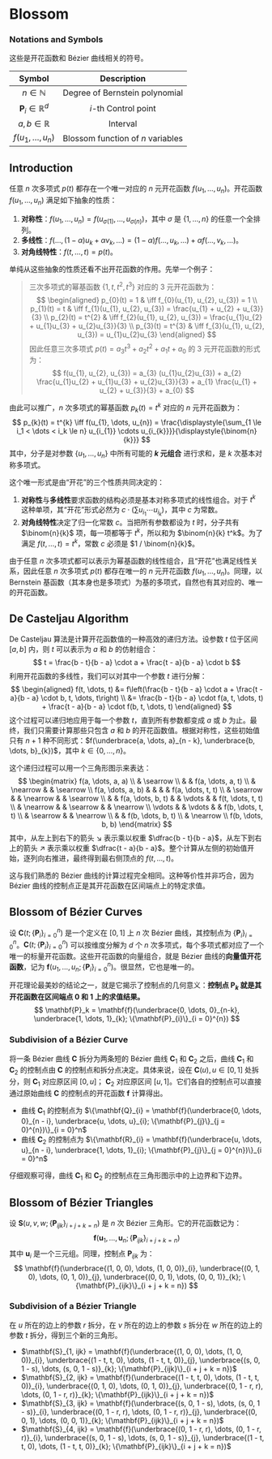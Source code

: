 # Blossom

### Notations and Symbols

这些是开花函数和 Bézier 曲线相关的符号。

| Symbol | Description |
| :----: | :---------: |
| $n \in \mathbb{N}$ | Degree of Bernstein polynomial |
| $\mathbf{P}_{i} \in \mathbb{R}^{d}$ | $i$-th Control point |
| $a, b \in \mathbb{R}$ | Interval |
| $f(u_{1}, \dots, u_{n})$ | Blossom function of $n$ variables |

## Introduction

任意 $n$ 次多项式 $p(t)$ 都存在一个唯一对应的 $n$ 元开花函数 $f(u_{1}, \dots, u_{n})$。开花函数 $f(u_{1}, \dots, u_{n})$ 满足如下抽象的性质：

1. **对称性**：$f(u_{1}, \dots, u_{n}) = f(u_{\sigma(1)}, \dots, u_{\sigma(n)})$，其中 $\sigma$ 是 $\{1, \dots, n\}$ 的任意一个全排列。
2. **多线性**：$f(\dots, (1 - \alpha)u_{k} + \alpha v_{k}, \dots) = (1 - \alpha) f(\dots, u_{k}, \dots) + \alpha f(\dots, v_{k}, \dots)$。
3. **对角线特性**：$f(t, \dots, t) = p(t)$。

单纯从这些抽象的性质还看不出开花函数的作用。先举一个例子：

> 三次多项式的幂基函数 $\{1, t, t^{2}, t^{3}\}$ 对应的 3 元开花函数为：
> $$
> \begin{aligned}
> p_{0}(t) = 1 & \iff f_{0}(u_{1}, u_{2}, u_{3}) = 1 \\
> p_{1}(t) = t & \iff f_{1}(u_{1}, u_{2}, u_{3}) = \frac{u_{1} + u_{2} + u_{3}}{3} \\
> p_{2}(t) = t^{2} & \iff f_{2}(u_{1}, u_{2}, u_{3}) = \frac{u_{1}u_{2} + u_{1}u_{3} + u_{2}u_{3}}{3} \\
> p_{3}(t) = t^{3} & \iff f_{3}(u_{1}, u_{2}, u_{3}) = u_{1}u_{2}u_{3}
> \end{aligned}
> $$
> 因此任意三次多项式 $p(t) = a_{3} t^{3} + a_{2} t^{2} + a_{1} t + a_{0}$ 的 3 元开花函数的形式为：
> $$
> f(u_{1}, u_{2}, u_{3}) = a_{3} (u_{1}u_{2}u_{3}) + a_{2} \frac{u_{1}u_{2} + u_{1}u_{3} + u_{2}u_{3}}{3} + a_{1} \frac{u_{1} + u_{2} + u_{3}}{3} + a_{0}
> $$

由此可以推广，$n$ 次多项式的幂基函数 $p_k(t) = t^{k}$ 对应的 $n$ 元开花函数为：
$$
p_{k}(t) = t^{k} \iff f(u_{1}, \dots, u_{n}) = \frac{\displaystyle{\sum_{1 \le i_1 < \dots < i_k \le n} u_{i_{1}} \cdots u_{i_{k}}}}{\displaystyle{\binom{n}{k}}}
$$
其中，分子是对参数 $\{u_{1}, \dots, u_{n}\}$ 中所有可能的 **$k$ 元组合** 进行求和，是 $k$ 次基本对称多项式。

这个唯一形式是由“开花”的三个性质共同决定的：
1. **对称性**与**多线性**要求函数的结构必须是基本对称多项式的线性组合。对于 $t^k$ 这种单项，其“开花”形式必然为 $c \cdot (\sum u_{i_{1}} \cdots u_{i_{k}})$，其中 $c$ 为常数。
2. **对角线特性**决定了归一化常数 $c$。当把所有参数都设为 $t$ 时，分子共有 $\binom{n}{k}$ 项，每一项都等于 $t^k$，所以和为 $\binom{n}{k} t^k$。为了满足 $f(t, \dots, t) = t^k$，常数 $c$ 必须是 $1 / \binom{n}{k}$。

由于任意 $n$ 次多项式都可以表示为幂基函数的线性组合，且“开花”也满足线性关系，因此任意 $n$ 次多项式 $p(t)$ 都存在唯一的 $n$ 元开花函数 $f(u_{1}, \dots, u_{n})$。同理，以 Bernstein 基函数（其本身也是多项式）为基的多项式，自然也有其对应的、唯一的开花函数。

## De Casteljau Algorithm

De Casteljau 算法是计算开花函数值的一种高效的递归方法。设参数 $t$ 位于区间 $[a, b]$ 内，则 $t$ 可以表示为 $a$ 和 $b$ 的仿射组合：
$$
t = \frac{b - t}{b - a} \cdot a + \frac{t - a}{b - a} \cdot b
$$
利用开花函数的多线性，我们可以对其中一个参数 $t$ 进行分解：
$$
\begin{aligned}
f(t, \dots, t) &= f\left(\frac{b - t}{b - a} \cdot a + \frac{t - a}{b - a} \cdot b, t, \dots, t\right) \\
&= \frac{b - t}{b - a} \cdot f(a, t, \dots, t) + \frac{t - a}{b - a} \cdot f(b, t, \dots, t)
\end{aligned}
$$
这个过程可以递归地应用于每一个参数 $t$，直到所有参数都变成 $a$ 或 $b$ 为止。最终，我们只需要计算那些只包含 $a$ 和 $b$ 的开花函数值。根据对称性，这些初始值只有 $n + 1$ 种不同形式：$f(\underbrace{a, \dots, a}_{n - k}, \underbrace{b, \dots, b}_{k})$，其中 $k \in \{0, \dots, n\}$。

这个递归过程可以用一个三角形图示来表达：
$$
\begin{matrix}
f(a, \dots, a, a) \\
 & \searrow \\
 & & f(a, \dots, a, t) \\
 & \nearrow & & \searrow \\
f(a, \dots, a, b) & & & & f(a, \dots, t, t) \\
 & \searrow & & \nearrow & & \searrow \\
 & & f(a, \dots, b, t) & & \vdots & & f(t, \dots, t, t) \\
 & \nearrow & & \searrow & & \nearrow \\
\vdots & & \vdots & & f(b, \dots, t, t) \\
 & \searrow & & \nearrow \\
 & & f(b, \dots, b, t) \\
 & \nearrow \\
f(b, \dots, b, b)
\end{matrix}
$$
其中，从左上到右下的箭头 $\searrow$ 表示乘以权重 $\dfrac{b - t}{b - a}$，从左下到右上的箭头 $\nearrow$ 表示乘以权重 $\dfrac{t - a}{b - a}$。整个计算从左侧的初始值开始，逐列向右推进，最终得到最右侧顶点的 $f(t, \dots, t)$。

这与我们熟悉的 Bézier 曲线的计算过程完全相同。这种等价性并非巧合，因为 Bézier 曲线的控制点正是其开花函数在区间端点上的特定求值。

## Blossom of Bézier Curves

设 $\mathbf{C}(t; \{\mathbf{P}_{i}\}_{i = 0}^{n})$ 是一个定义在 $[0, 1]$ 上 $n$ 次 Bézier 曲线，其控制点为 $\{\mathbf{P}_{i}\}_{i = 0}^{n}$。$\mathbf{C}(t; \{\mathbf{P}_{i}\}_{i = 0}^{n})$ 可以按维度分解为 $d$ 个 $n$ 次多项式，每个多项式都对应了一个唯一的标量开花函数。这些开花函数的向量组合，就是 Bézier 曲线的**向量值开花函数**，记为 $\mathbf{f}(u_{1}, \dots, u_{n}; \{\mathbf{P}_{i}\}_{i = 0}^{n})$。很显然，它也是唯一的。

开花理论最美妙的结论之一，就是它揭示了控制点的几何意义：**控制点 $\mathbf{P}_k$ 就是其开花函数在区间端点 0 和 1 上的求值结果。**
$$
\mathbf{P}_k = \mathbf{f}(\underbrace{0, \dots, 0}_{n-k}, \underbrace{1, \dots, 1}_{k}; \{\mathbf{P}_{i}\}_{i = 0}^{n})
$$

### Subdivision of a Bézier Curve

将一条 Bézier 曲线 $\mathbf{C}$ 拆分为两条短的 Bézier 曲线 $\mathbf{C}_{1}$ 和 $\mathbf{C}_{2}$ 之后，曲线 $\mathbf{C}_{1}$ 和 $\mathbf{C}_{2}$ 的控制点由 $\mathbf{C}$ 的控制点和拆分点决定。具体来说，设在 $\mathbf{C}(u), u \in [0, 1]$ 处拆分，则 $\mathbf{C}_{1}$ 对应原区间 $[0, u]$； $\mathbf{C}_{2}$ 对应原区间 $[u, 1]$。它们各自的控制点可以直接通过原始曲线 $\mathbf{C}$ 的控制点的开花函数 $\mathbf{f}$ 计算得出。


- 曲线 $\mathbf{C}_{1}$ 的控制点为 $\{\mathbf{Q}_{i} = \mathbf{f}(\underbrace{0, \dots, 0}_{n - i}, \underbrace{u, \dots, u}_{i}; \{\mathbf{P}_{j}\}_{j = 0}^{n})\}_{i = 0}^n$
- 曲线 $\mathbf{C}_{2}$ 的控制点为 $\{\mathbf{R}_{i} = \mathbf{f}(\underbrace{u, \dots, u}_{n - i}, \underbrace{1, \dots, 1}_{i}; \{\mathbf{P}_{j}\}_{j = 0}^{n})\}_{i = 0}^n$

仔细观察可得，曲线 $\mathbf{C}_{1}$ 和 $\mathbf{C}_{2}$ 的控制点在三角形图示中的上边界和下边界。

## Blossom of Bézier Triangles

设 $\mathbf{S}(u, v, w; \{\mathbf{P}_{ijk}\}_{i + j + k = n})$ 是 $n$ 次 Bézier 三角形。它的开花函数记为：
$$
\mathbf{f}(\mathbf{u}_{1}, \dots, \mathbf{u}_{n}; \{\mathbf{P}_{ijk}\}_{i + j + k = n})
$$
其中 $\mathbf{u}_{i}$ 是一个三元组。同理，控制点 $\mathbf{P}_{ijk}$ 为：
$$
\mathbf{f}(\underbrace{(1, 0, 0), \dots, (1, 0, 0)}_{i}, \underbrace{(0, 1, 0), \dots, (0, 1, 0)}_{j}, \underbrace{(0, 0, 1), \dots, (0, 0, 1)}_{k}; \{\mathbf{P}_{ijk}\}_{i + j + k = n})
$$

### Subdivision of a Bézier Triangle

在 $u$ 所在的边上的参数 $r$ 拆分，在 $v$ 所在的边上的参数 $s$ 拆分在 $w$ 所在的边上的参数 $t$ 拆分，得到三个新的三角形。

- $\mathbf{S}_{1, ijk} = \mathbf{f}(\underbrace{(1, 0, 0), \dots, (1, 0, 0)}_{i}, \underbrace{(1 - t, t, 0), \dots, (1 - t, t, 0)}_{j}, \underbrace{(s, 0, 1 - s), \dots, (s, 0, 1 - s)}_{k}; \{\mathbf{P}_{ijk}\}_{i + j + k = n})$
- $\mathbf{S}_{2, ijk} = \mathbf{f}(\underbrace{(1 - t, t, 0), \dots, (1 - t, t, 0)}_{i}, \underbrace{(0, 1, 0), \dots, (0, 1, 0)}_{j}, \underbrace{(0, 1 - r, r), \dots, (0, 1 - r, r)}_{k}; \{\mathbf{P}_{ijk}\}_{i + j + k = n})$
- $\mathbf{S}_{3, ijk} = \mathbf{f}(\underbrace{(s, 0, 1 - s), \dots, (s, 0, 1 - s)}_{i}, \underbrace{(0, 1 - r, r), \dots, (0, 1 - r, r)}_{j}, \underbrace{(0, 0, 1), \dots, (0, 0, 1)}_{k}; \{\mathbf{P}_{ijk}\}_{i + j + k = n})$
- $\mathbf{S}_{4, ijk} = \mathbf{f}(\underbrace{(0, 1 - r, r), \dots, (0, 1 - r, r)}_{i}, \underbrace{(s, 0, 1 - s), \dots, (s, 0, 1 - s)}_{j}, \underbrace{(1 - t, t, 0), \dots, (1 - t, t, 0)}_{k}; \{\mathbf{P}_{ijk}\}_{i + j + k = n})$
